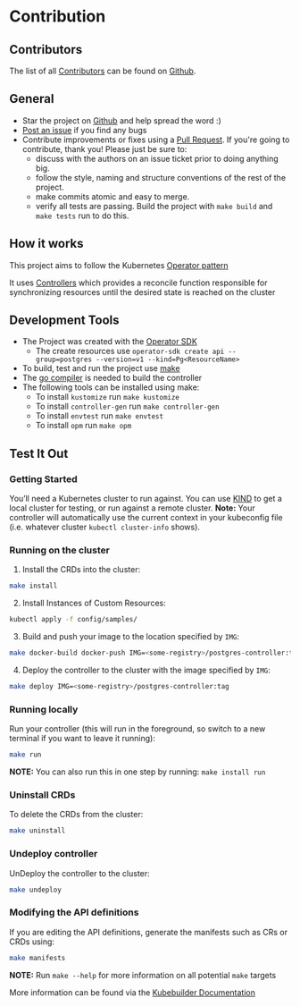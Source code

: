 # Contribution

## Contributors
The list of all [Contributors](https://github.com/brose-ebike/postgres-controller/graphs/contributors) can be found on [Github](https://github.com/brose-ebike/postgres-controller/graphs/contributors).

## General

* Star the project on [Github](https://github.com/brose-ebike/postgres-controller) and help spread the word :)
* [Post an issue](https://github.com/brose-ebike/postgres-controller/issues) if you find any bugs
* Contribute improvements or fixes using a [Pull Request](https://github.com/brose-ebike/postgres-controller/pulls). 
  If you're going to contribute, thank you! Please just be sure to:
  * discuss with the authors on an issue ticket prior to doing anything big.
  * follow the style, naming and structure conventions of the rest of the project.
  * make commits atomic and easy to merge.
  * verify all tests are passing. Build the project with `make build` and `make tests` run to do this.

## How it works
This project aims to follow the Kubernetes [Operator pattern](https://kubernetes.io/docs/concepts/extend-kubernetes/operator/)

It uses [Controllers](https://kubernetes.io/docs/concepts/architecture/controller/) 
which provides a reconcile function responsible for synchronizing resources until the desired state is reached on the cluster 

## Development Tools

* The Project was created with the [Operator SDK](https://sdk.operatorframework.io/)
  * The create resources use `operator-sdk create api --group=postgres --version=v1 --kind=Pg<ResourceName>`
* To build, test and run the project use [make](https://www.gnu.org/software/make/)
* The [go compiler](https://go.dev/) is needed to build the controller
* The following tools can be installed using make:
  * To install `kustomize` run `make kustomize`
  * To install `controller-gen` run `make controller-gen`
  * To install `envtest` run `make envtest`
  * To install `opm` run `make opm`


## Test It Out

### Getting Started
You’ll need a Kubernetes cluster to run against. You can use [KIND](https://sigs.k8s.io/kind) to get a local cluster for testing, or run against a remote cluster.
**Note:** Your controller will automatically use the current context in your kubeconfig file (i.e. whatever cluster `kubectl cluster-info` shows).

### Running on the cluster
1. Install the CRDs into the cluster:

```sh
make install
```

2. Install Instances of Custom Resources:

```sh
kubectl apply -f config/samples/
```

3. Build and push your image to the location specified by `IMG`:
	
```sh
make docker-build docker-push IMG=<some-registry>/postgres-controller:tag
```
	
4. Deploy the controller to the cluster with the image specified by `IMG`:

```sh
make deploy IMG=<some-registry>/postgres-controller:tag
```

### Running locally

Run your controller (this will run in the foreground, so switch to a new terminal if you want to leave it running):

```sh
make run
```

**NOTE:** You can also run this in one step by running: `make install run`

### Uninstall CRDs
To delete the CRDs from the cluster:

```sh
make uninstall
```

### Undeploy controller
UnDeploy the controller to the cluster:

```sh
make undeploy
```

### Modifying the API definitions
If you are editing the API definitions, generate the manifests such as CRs or CRDs using:

```sh
make manifests
```

**NOTE:** Run `make --help` for more information on all potential `make` targets

More information can be found via the [Kubebuilder Documentation](https://book.kubebuilder.io/introduction.html)